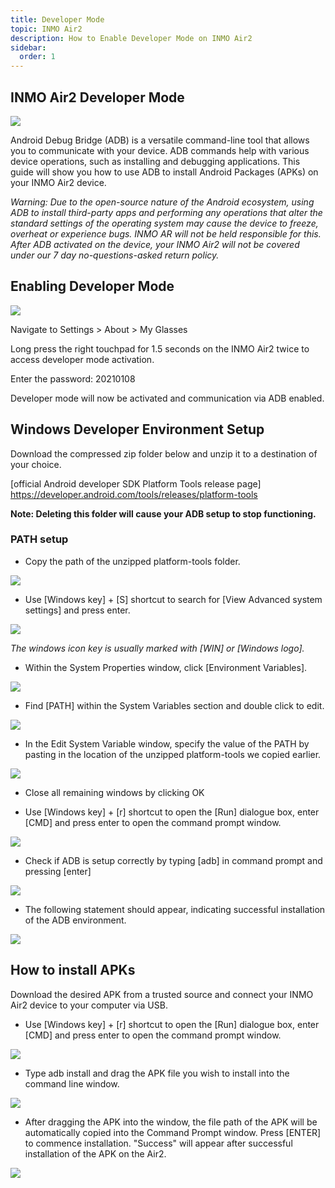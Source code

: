 ```yaml
---
title: Developer Mode
topic: INMO Air2
description: How to Enable Developer Mode on INMO Air2
sidebar:
  order: 1
---
```



## INMO Air2 Developer Mode

![](public/images/air2/developer-mode-1.PNG)

Android Debug Bridge (ADB) is a versatile command-line tool that allows you to communicate with your device. ADB commands help with various device operations, such as installing and debugging applications. This guide will show you how to use ADB to install Android Packages (APKs) on your INMO Air2 device.&#x20;

*Warning: Due to the open-source nature of the Android ecosystem, using ADB to install third-party apps and performing any operations that alter the standard settings of the operating system may cause the device to freeze, overheat or experience bugs. INMO AR will not be held responsible for this. After ADB activated on the device, your INMO Air2 will not be covered under our 7 day no-questions-asked return policy.*

&#x20;

## Enabling Developer Mode

&#x20;

![](public/images/air2/developer-mode-2.PNG)

Navigate to Settings > About > My Glasses&#x20;

Long press the right touchpad for 1.5 seconds on the INMO Air2 twice to access developer mode activation.&#x20;

Enter the password: 20210108&#x20;

Developer mode will now be activated and communication via ADB enabled.&#x20;

&#x20;

## Windows Developer Environment Setup

Download the compressed zip folder below and unzip it to a destination of your choice.

\[official Android developer SDK Platform Tools release page] https://developer.android.com/tools/releases/platform-tools

**Note: Deleting this folder will cause your ADB setup to stop functioning.&#x20;**

&#x20;

### PATH setup

* Copy the path of the unzipped platform-tools folder.&#x20;

![](public/images/air2/developer-mode-3.PNG)

* Use \[Windows key] + \[S] shortcut to search for \[View Advanced system settings] and press enter.

![](public/images/air2/developer-mode-4.JPEG)

*The windows icon key is usually marked with \[WIN] or \[Windows logo].&#x20;*

* Within the System Properties window, click \[Environment Variables].



![](public/images/air2/developer-mode-5.png)





* Find \[PATH] within the System Variables section and double click to edit.

![](public/images/air2/developer-mode-6.jpeg)

* In the Edit System Variable window, specify the value of the PATH by pasting in the location of the unzipped platform-tools we copied earlier.&#x20;

![](public/images/air2/developer-mode-7.jpeg)

* Close all remaining windows by clicking OK

* Use \[Windows key] + \[r] shortcut to open the \[Run] dialogue box, enter \[CMD] and press enter to open the command prompt window.

![](public/images/air2/developer-mode-8.png)

* Check if ADB is setup correctly by typing \[adb] in command prompt and pressing \[enter]&#x20;

![](public/images/air2/developer-mode-9.jpeg)

* The following statement should appear, indicating successful installation of the ADB environment.&#x20;

![](public/images/air2/developer-mode-10.png)

## How to install APKs

Download the desired APK from a trusted source and connect your INMO Air2 device to your computer via USB.

* Use \[Windows key] + \[r] shortcut to open the \[Run] dialogue box, enter \[CMD] and press enter to open the command prompt window.

![](public/images/air2/developer-mode-11.jpeg)

* Type adb install and drag the APK file you wish to install into the command line window.

![](public/images/air2/developer-mode-12.jpeg)

* After dragging the APK into the window, the file path of the APK will be automatically copied into the Command Prompt window. Press \[ENTER] to commence installation.  "Success" will appear after successful installation of the APK on the Air2.

![](public/images/air2/developer-mode-13.jpeg)

